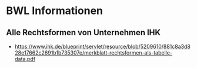 # BWL Informationen

## Alle Rechtsformen von Unternehmen IHK

- https://www.ihk.de/blueprint/servlet/resource/blob/5209610/881c8a3d828e17662c2691b1b735307e/merkblatt-rechtsformen-als-tabelle-data.pdf
